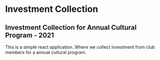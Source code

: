 # Investment Collection 
## Investment Collection for Annual Cultural Program - 2021

This is a simple react application. Where we collect investment from club members for a annual cultural program.